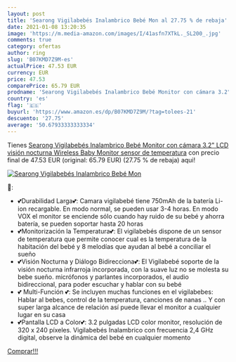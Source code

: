 ```yaml
---
layout: post
title: 'Searong Vigilabebés Inalambrico Bebé Mon al 27.75 % de rebaja'
date: 2021-01-08 13:20:35
image: 'https://m.media-amazon.com/images/I/41asfn7XTkL._SL200_.jpg'
comments: true
category: ofertas
author: ring
slug: 'B07KMD7Z9M-es'
actualPrice: 47.53 EUR
currency: EUR
price: 47.53
comparePrice: 65.79 EUR
prodname: 'Searong Vigilabebés Inalambrico Bebé Monitor con cámara 3.2" LCD visión nocturna Wireless Baby Monitor  sensor de temperatura'
country: 'es'
flag: '🇪🇸'
buyurl: 'https://www.amazon.es/dp/B07KMD7Z9M/?tag=tolees-21'
descuento: '27.75'
average: '50.67933333333334'
---
```


Tienes [Searong Vigilabebés Inalambrico Bebé Monitor con cámara 3.2" LCD visión nocturna Wireless Baby Monitor  sensor de temperatura](https://www.amazon.es/dp/B07KMD7Z9M/?tag=tolees-21) con precio final de  47.53 EUR (original: 65.79 EUR) (27.75 %  de rebaja) aqui!

[![Searong Vigilabebés Inalambrico Bebé Mon](https://m.media-amazon.com/images/I/41asfn7XTkL._SL200_.jpg)](https://www.amazon.es/dp/B07KMD7Z9M/?tag=tolees-21)

🔎:

- 💕Durabilidad Larga💕: Camara vigilabebé tiene 750mAh de la batería Li-ion recargable. En modo normal, se pueden usar 3-4 horas. En modo VOX el monitor se enciende sólo cuando hay ruido de su bebé y ahorra batería, se pueden soportar hasta 20 horas
- 💕Monitorización la Temperatura💕: El vigilabebés dispone de un sensor de temperatura que permite conocer cual es la temperatura de la habitación del bebé y 8 melodías que ayudan al bebé a conciliar el sueño
- 💕Visión Nocturna y Diálogo Bidirecciona💕: El Vigilabebé soporte de la visión nocturna infrarroja incorporada, con la suave luz no se molesta su bebe sueño. micrófonos y parlantes incorporados, el audio bidireccional, para poder escuchar y hablar con su bebé
- 💕 Multi-Función 💕: Se incluyen muchas funciones en el vigilabebes: Hablar al bebes, control de la temperatura, canciones de nanas .. Y con super larga alcance de relación así puede llevar el monitor a cualquier lugar en su casa
- 💕Pantalla LCD a Color💕: 3.2 pulgadas LCD color monitor, resolución de 320 x 240 píxeles. Vigilabebés Inalambrico con frecuencia 2,4 GHz digital, observe la dinámica del bebé en cualquier momento

[Comprar!!!](https://www.amazon.es/dp/B07KMD7Z9M/?tag=tolees-21)
